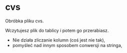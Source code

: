 # cvs
Obróbka pliku cvs.

Wczytujesz plik do tablicy i potem go przerabiasz.

- Nie działa zliczanie kolumn (coś jest nie tak),
- pomyśleć nad innym sposobem conwersji na stringa,
